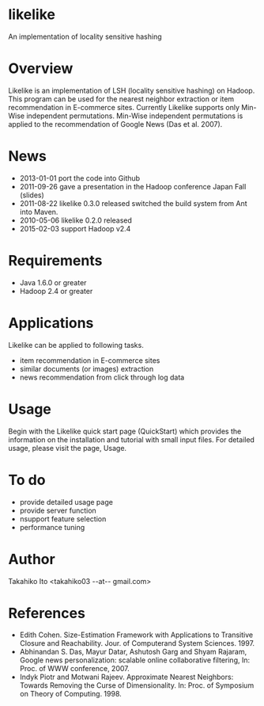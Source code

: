 likelike
========

An implementation of locality sensitive hashing

Overview
============

Likelike is an implementation of LSH (locality sensitive hashing) on Hadoop. This program can be used for the nearest neighbor extraction or item recommendation in E-commerce sites. Currently Likelike supports only Min-Wise independent permutations. Min-Wise independent permutations is applied to the recommendation of Google News (Das et al. 2007).

News
======
- 2013-01-01 port the code into Github
- 2011-09-26 gave a presentation in the Hadoop conference Japan Fall (slides)
- 2011-08-22 likelike 0.3.0 released
switched the build system from Ant into Maven.
- 2010-05-06 likelike 0.2.0 released
- 2015-02-03 support Hadoop v2.4

Requirements
===============
- Java 1.6.0 or greater
- Hadoop 2.4 or greater

Applications
==============
Likelike can be applied to following tasks.

- item recommendation in E-commerce sites
- similar documents (or images) extraction
- news recommendation from click through log data

Usage
========
Begin with the Likelike quick start page (QuickStart) which provides the information on the installation and tutorial with small input files. For detailed usage, please visit the page, Usage.

To do
========
- provide detailed usage page
- provide server function
- nsupport feature selection
- performance tuning

Author
==========
Takahiko Ito <takahiko03 --at-- gmail.com>

References
===========
- Edith Cohen. Size-Estimation Framework with Applications to Transitive Closure and Reachability. Jour. of Computerand System Sciences. 1997.
- Abhinandan S. Das, Mayur Datar, Ashutosh Garg and Shyam Rajaram, Google news personalization: scalable online collaborative filtering, In: Proc. of WWW conference, 2007.
- Indyk Piotr and Motwani Rajeev. Approximate Nearest Neighbors: Towards Removing the Curse of Dimensionality. In: Proc. of Symposium on Theory of Computing. 1998.
